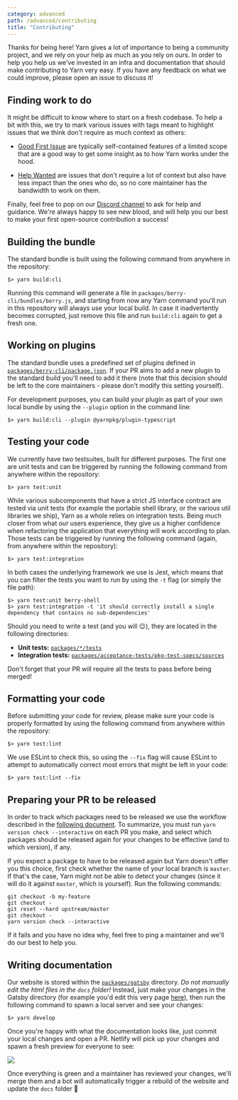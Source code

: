 ```yaml
---
category: advanced
path: /advanced/contributing
title: "Contributing"
---
```


Thanks for being here! Yarn gives a lot of importance to being a community project, and we rely on your help as much as you rely on ours. In order to help you help us we've invested in an infra and documentation that should make contributing to Yarn very easy. If you have any feedback on what we could improve, please open an issue to discuss it!

## Finding work to do

It might be difficult to know where to start on a fresh codebase. To help a bit with this, we try to mark various issues with tags meant to highlight issues that we think don't require as much context as others:

  - [Good First Issue](https://github.com/yarnpkg/berry/issues?q=is%3Aissue+is%3Aopen+label%3A%22good+first+issue%22) are typically self-contained features of a limited scope that are a good way to get some insight as to how Yarn works under the hood.

  - [Help Wanted](https://github.com/yarnpkg/berry/issues?q=is%3Aissue+is%3Aopen+label%3A%22help+wanted%22) are issues that don't require a lot of context but also have less impact than the ones who do, so no core maintainer has the bandwidth to work on them.

Finally, feel free to pop on our [Discord channel](https://discordapp.com/invite/yarnpkg) to ask for help and guidance. We're always happy to see new blood, and will help you our best to make your first open-source contribution a success!

## Building the bundle

The standard bundle is built using the following command from anywhere in the repository:

```
$> yarn build:cli
```

Running this command will generate a file in `packages/berry-cli/bundles/berry.js`, and starting from now any Yarn command you'll run in this repository will always use your local build. In case it inadvertently becomes corrupted, just remove this file and run `build:cli` again to get a fresh one.

## Working on plugins

The standard bundle uses a predefined set of plugins defined in [`packages/berry-cli/package.json`](https://github.com/yarnpkg/berry/blob/master/packages/berry-cli/package.json#L43). If your PR aims to add a new plugin to the standard build you'll need to add it there (note that this decision should be left to the core maintainers - please don't modify this setting yourself).

For development purposes, you can build your plugin as part of your own local bundle by using the `--plugin` option in the command line:

```
$> yarn build:cli --plugin @yarnpkg/plugin-typescript
```

## Testing your code

We currently have two testsuites, built for different purposes. The first one are unit tests and can be triggered by running the following command from anywhere within the repository:

```
$> yarn test:unit
```

While various subcomponents that have a strict JS interface contract are tested via unit tests (for example the portable shell library, or the various util libraries we ship), Yarn as a whole relies on integration tests. Being much closer from what our users experience, they give us a higher confidence when refactoring the application that everything will work according to plan. Those tests can be triggered by running the following command (again, from anywhere within the repository):

```
$> yarn test:integration
```

In both cases the underlying framework we use is Jest, which means that you can filter the tests you want to run by using the `-t` flag (or simply the file path):

```
$> yarn test:unit berry-shell
$> yarn test:integration -t 'it should correctly install a single dependency that contains no sub-dependencies'
```

Should you need to write a test (and you will 😉), they are located in the following directories:

  - **Unit tests:** [`packages/*/tests`](https://github.com/search?utf8=%E2%9C%93&q=repo%3Ayarnpkg%2Fberry+filename%3Atest.ts+language%3ATypeScript+language%3ATypeScript&type=Code&ref=advsearch&l=TypeScript&l=TypeScript)
  - **Integration tests:** [`packages/acceptance-tests/pkg-test-specs/sources`](https://github.com/yarnpkg/berry/tree/master/packages/acceptance-tests/pkg-tests-specs/sources)

Don't forget that your PR will require all the tests to pass before being merged!

## Formatting your code

Before submitting your code for review, please make sure your code is properly formatted by using the following command from anywhere within the repository:

```
$> yarn test:lint
```

We use ESLint to check this, so using the `--fix` flag will cause ESLint to attempt to automatically correct most errors that might be left in your code:

```
$> yarn test:lint --fix
```

## Preparing your PR to be released

In order to track which packages need to be released we use the workflow described in the [following document](https://next.yarnpkg.com/advanced/managing-releases). To summarize, you must run `yarn version check --interactive` on each PR you make, and select which packages should be released again for your changes to be effective (and to which version), if any.

If you expect a package to have to be released again but Yarn doesn't offer you this choice, first check whether the name of your local branch is `master`. If that's the case, Yarn might not be able to detect your changes (since it will do it against `master`, which is yourself). Run the following commands:

```
git checkout -b my-feature
git checkout -
git reset --hard upstream/master
git checkout -
yarn version check --interactive
```

If it fails and you have no idea why, feel free to ping a maintainer and we'll do our best to help you.

## Writing documentation

Our website is stored within the [`packages/gatsby`](https://github.com/yarnpkg/berry/tree/master/packages/gatsby) directory. *Do not manually edit the html files in the `docs` folder!* Instead, just make your changes in the Gatsby directory (for example you'd edit this very page [here](https://github.com/yarnpkg/berry/blob/master/packages/gatsby/content/advanced/plugin-tutorial.md)), then run the following command to spawn a local server and see your changes:

```
$> yarn develop
```

Once you're happy with what the documentation looks like, just commit your local changes and open a PR. Netlify will pick up your changes and spawn a fresh preview for everyone to see:

![](https://user-images.githubusercontent.com/1037931/61949789-3cc09300-afac-11e9-9817-89e97771a4e1.png)

Once everything is green and a maintainer has reviewed your changes, we'll merge them and a bot will automatically trigger a rebuild of the website and update the `docs` folder 🙂
